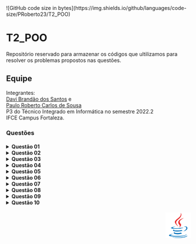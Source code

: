<html>
  <body>
    ![GitHub code size in bytes](https://img.shields.io/github/languages/code-size/PRoberto23/T2_POO)
    <h1> T2_POO </h1>
Repositório reservado para armazenar os códigos que ultilizamos para resolver os problemas propostos nas questões. 

<h2> Equipe </h2>
Integrantes: <br>
<a title = "Você será direcionado ao perfil nessa mesma aba" href = "https://github.com//DaviCaroco" >Davi Brandão dos Santos</a> e<br>
<a title = "Você será direcionado ao perfil nessa mesma aba" href = "https://github.com//PRoberto23">Paulo Roberto Carlos de Sousa</a><br>
P3 do Técnico Integrado em Informática no semestre 2022.2 <br>
IFCE Campus Fortaleza.<br>

<h3>Questões</h3>
<h4>
  <details><summary><b>Questão 01</b></summary></b>
  <p> Faça um programa que receba um número inteiro e verifique se é par ou ímpar. </p>
  </details>
    <details><summary><b>Questão 02</b></summary></b>
  <p> Faça um programa que mostre o menu de opções a seguir, receba a opção do usuário e os dados necessários para executar cada operação.
Menu de opções:
1. Somar dois números;
2.Raiz quadrada de um número. </p>
  </details>
  <details><summary><b>Questão 03</b></summary>
  <p> Faça um programa para resolver equações do 2° grau. </p>
  </details>
  <details><summary><b>Questão 04</b></summary>
  <p>Faça um programa que mostre a data e hora do sistema nos seguintes formatos: DD/MM/AAAA - mês por extenso e hora:minuto.</p>
  </details>
  <details><summary><b>Questão 05</b></summary>
  <p>Faça um programa que leia um número N que indica quantos valores inteiros e positivos devem ser lidos a seguir. Para cada número lido, mostre uma tabela contendo o valor lido e o fatorial desse valor.</p>
  </details>
  <details><summary><b>Questão 06</b></summary>
  <p>Faça um programa que receba um número inteiro maior que 1, verifique se o número fornecido é primo ou não e mostre uma mensagem de número primo ou de número não primo.</p>
  </details>
  <details><summary><b>Questão 07</b></summary>
  <p>Em um campeonato de futebol existem cinco times e cada um possui onze jogadores. Faça um programa que receba a idade, o peso e a altura de cada um dos jogadores, calcule e mostre:
a) A quantidade de jogadores com idade inferior a 18 anos;
b) A média das idades dos jogadores de cada time;
c) A média das alturas de todos os jogadores do campeonato;
d) A porcentagem de jogadores com mais de 80kg entre todos os jogadores do campeonato.</p>
  </details>
 <details><summary><b>Questão 08</b></summary>
  <p>Faça um programa que apresente o menu de opções a seguir, permita ao usuário escolher a opção desejada, receba os dados necessários para executar a operação e mostre o resultado. Verifique a possibilidade de opção inválida e não se preocupe com restrições do tipo salário inválido.</p>
  </details>
   <details><summary><b>Questão 09</b></summary>
  <p>Faça um programa que receba vários números, calcule e mostre:
a) A soma dos números digitados;
b) A quantidade de números digitados;
c) A média dos números digitados;
d) O maior número digitado;
e) O menor número digitado;
f) A média dos números pares;
g) A porcentagem dos números ímpares entre todos os números digitados.
(Finalize a entrada de dados com a digitação do número 30.000).</p>
  </details>
   <details><summary><b>Questão 10</b></summary>
  <p>Faça um programa que mostre as tabuadas dos números de 1 a 10.</p>
  </details>
  </h4>
  <div align = "right">
  <img alt="Java-Java" height="70" width="70" src="https://raw.githubusercontent.com/devicons/devicon/master/icons/java/java-original.svg">
  </div>
</body>
</html>
